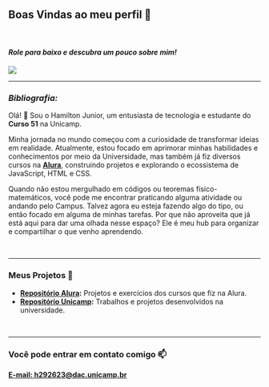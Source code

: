 ## Boas Vindas ao meu perfil 💯
<br>

#### *Role para baixo e descubra um pouco sobre mim!*
![](https://media1.tenor.com/m/bISmNK2IDLQAAAAC/start-gravity-falls.gif)
<br>

---

### *Bibliografia:*
Olá! 👋 Sou o Hamilton Junior, um entusiasta de tecnologia e estudante do **Curso 51** na Unicamp.
<br>

Minha jornada no mundo começou com a curiosidade de transformar ideias em realidade. Atualmente, estou focado em aprimorar minhas habilidades e conhecimentos por meio da Universidade, mas também já fiz diversos cursos na [**Alura**](https://www.alura.com.br/), construindo projetos e explorando o ecossistema de JavaScript, HTML e CSS.
<br>

Quando não estou mergulhado em códigos ou teoremas físico-matemáticos, você pode me encontrar praticando alguma atividade ou andando pelo Campus. Talvez agora eu esteja fazendo algo do tipo, ou então focado em alguma de minhas tarefas. Por que não aproveita que já está aqui para dar uma olhada nesse espaço? Ele é meu hub para organizar e compartilhar o que venho aprendendo.

<br>

---
### Meus Projetos 🚀

- **[Repositório Alura](https://github.com/Hamilguijr?tab=repositories/):** Projetos e exercícios dos cursos que fiz na Alura.
- **[Repositório Unicamp](https://github.com/Junior-Hamilton-G-S?tab=repositories/):** Trabalhos e projetos desenvolvidos na universidade.

<br>

---

### Você pode entrar em contato comigo 📫

[**E-mail: h292623@dac.unicamp.br**](mailto:h292623@dac.unicamp.br)